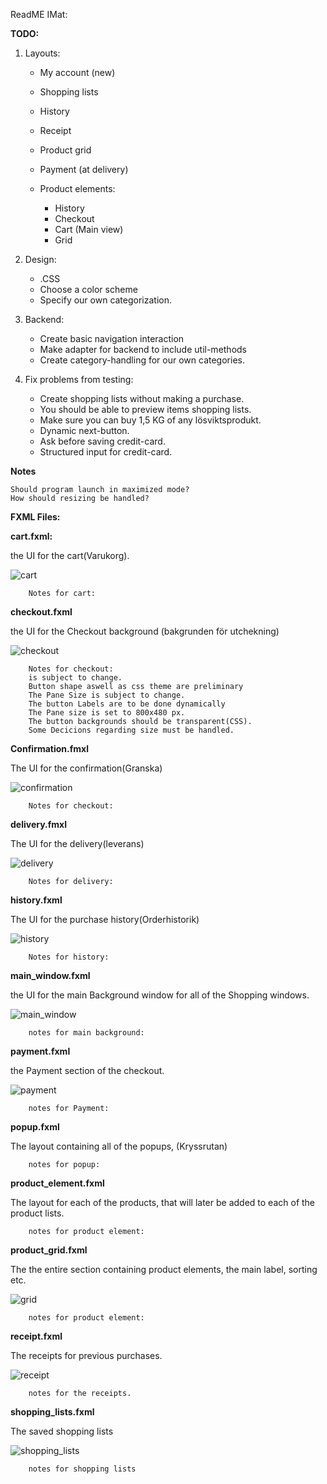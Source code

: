 ReadME IMat:

**TODO:**

1. Layouts:

    * My account (new)
    * Shopping lists
    * History
    * Receipt
    * Product grid
    * Payment (at delivery)
    * Product elements:
    
        * History
        * Checkout
        * Cart (Main view)
        * Grid
        
2. Design:

    * .CSS
    * Choose a color scheme
    * Specify our own categorization.
    
3. Backend:

    * Create basic navigation interaction
    * Make adapter for backend to include util-methods
    * Create category-handling for our own categories.
    
4. Fix problems from testing:

    * Create shopping lists without making a purchase.
    * You should be able to preview items shopping lists.
    * Make sure you can buy 1,5 KG of any lösviktsprodukt.
    * Dynamic next-button.
    * Ask before saving credit-card.
    * Structured input for credit-card.

**Notes**
    
    Should program launch in maximized mode?
    How should resizing be handled?

**FXML Files:** 

   **cart.fxml:** 
   
       
   the UI for the cart(Varukorg).
   
   ![cart](http://gdurl.com/8udp)
        
        Notes for cart: 


        
   **checkout.fxml**
   
   the UI for the Checkout background (bakgrunden för utchekning)
   
   ![checkout](http://gdurl.com/NCA5)
   
        Notes for checkout: 
        is subject to change. 
        Button shape aswell as css theme are preliminary
        The Pane Size is subject to change. 
        The button Labels are to be done dynamically
        The Pane size is set to 800x480 px. 
        The button backgrounds should be transparent(CSS).
        Some Decicions regarding size must be handled. 
        
   **Confirmation.fmxl**
   
   The UI for the confirmation(Granska)
   
   ![confirmation](http://gdurl.com/iPnn)
   
        Notes for checkout: 
        
   **delivery.fmxl**
      
   The UI for the delivery(leverans)
    
   ![delivery](http://gdurl.com/LDlL)
    
        Notes for delivery: 
        
   **history.fxml**
          
   The UI for the purchase history(Orderhistorik)
   
   ![history](http://gdurl.com/pwcG)
   
        Notes for history: 
   **main_window.fxml**
   
   the UI for the main Background window for all of the Shopping windows.
   
   ![main_window](http://gdurl.com/qEUp)
   
        notes for main background:
        
   **payment.fxml**
        
   the Payment section of the checkout.
   
   ![payment](http://gdurl.com/kXQe)
    
        notes for Payment: 
   **popup.fxml**
        
   The layout containing all of the popups, (Kryssrutan)
    
        notes for popup:
   **product_element.fxml**
   
   The layout for each of the products, that will later be added to each of the product lists.
   
        notes for product element: 
   **product_grid.fxml**

   The the entire section containing product elements, the main label, sorting etc.
   
   ![grid](http://gdurl.com/EiE2)
        
        notes for product element:
   **receipt.fxml**
   
   The receipts for previous purchases. 
   
   ![receipt](http://gdurl.com/agC6)
   
        notes for the receipts.
   **shopping_lists.fxml**
        
   The saved shopping lists
   
   ![shopping_lists](http://gdurl.com/XrgX)
   
        notes for shopping lists
